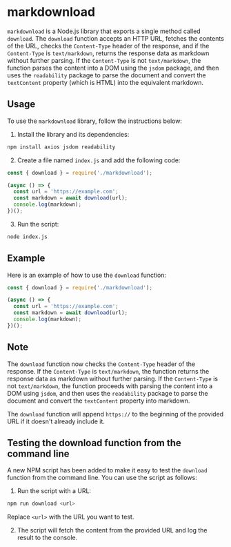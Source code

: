 # markdownload

`markdownload` is a Node.js library that exports a single method called `download`. The `download` function accepts an HTTP URL, fetches the contents of the URL, checks the `Content-Type` header of the response, and if the `Content-Type` is `text/markdown`, returns the response data as markdown without further parsing. If the `Content-Type` is not `text/markdown`, the function parses the content into a DOM using the `jsdom` package, and then uses the `readability` package to parse the document and convert the `textContent` property (which is HTML) into the equivalent markdown.

## Usage

To use the `markdownload` library, follow the instructions below:

1. Install the library and its dependencies:

```bash
npm install axios jsdom readability
```

2. Create a file named `index.js` and add the following code:

```javascript
const { download } = require('./markdownload');

(async () => {
  const url = 'https://example.com';
  const markdown = await download(url);
  console.log(markdown);
})();
```

3. Run the script:

```bash
node index.js
```

## Example

Here is an example of how to use the `download` function:

```javascript
const { download } = require('./markdownload');

(async () => {
  const url = 'https://example.com';
  const markdown = await download(url);
  console.log(markdown);
})();
```

## Note

The `download` function now checks the `Content-Type` header of the response. If the `Content-Type` is `text/markdown`, the function returns the response data as markdown without further parsing. If the `Content-Type` is not `text/markdown`, the function proceeds with parsing the content into a DOM using `jsdom`, and then uses the `readability` package to parse the document and convert the `textContent` property into markdown.

The `download` function will append `https://` to the beginning of the provided URL if it doesn't already include it.

## Testing the download function from the command line

A new NPM script has been added to make it easy to test the `download` function from the command line. You can use the script as follows:

1. Run the script with a URL:

```bash
npm run download <url>
```

Replace `<url>` with the URL you want to test.

2. The script will fetch the content from the provided URL and log the result to the console.
